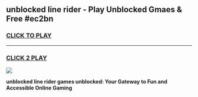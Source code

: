 
## unblocked line rider - Play Unblocked Gmaes & Free #ec2bn
<h3>
<a href="https://news.freeplayer.one?title=unblocked_line_rider&ref=24F">CLICK TO PLAY</a></h3>
<hr>

<h3>
<a href="https://news.freeplayer.one?title=unblocked_line_rider&ref=24F">CLICK 2 PLAY</a>
  
</h3>

<a href="https://news.freeplayer.one?title=unblocked_line_rider&ref=24F/"><img src="https://clearcache.store/games.png"></a>


**unblocked line rider games unblocked: Your Gateway to Fun and Accessible Online Gaming**
